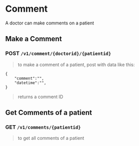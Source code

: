 # Comment
A doctor can make comments on a patient

## Make a Comment

### POST `/v1/comment/{doctorid}/{patientid}`
> to make a comment of a patient, post with data like this:
```
{
    "comment":"",
    "datetime":"",
}
```
> returns a comment ID

## Get Comments of a patient

### GET `/v1/comments/{patientid}`
> to get all comments of a patient
